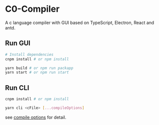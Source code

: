 # C0-Compiler

A c language compiler with GUI based on TypeScript, Electron, React and antd.

## Run GUI

```sh
# Install dependencies
cnpm install # or npm install

yarn build # or npm run packapp
yarn start # or npm run start
```

## Run CLI

```sh {.line-numbers}
cnpm install # or npm install

yarn cli <cFile> [...compileOptions]
```

see [compile options](./src/c0/README.md) for detail.
